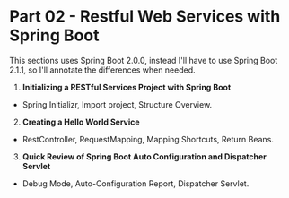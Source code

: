 # Part 02 - Restful Web Services with Spring Boot

This sections uses Spring Boot 2.0.0, instead I'll have to use Spring Boot 2.1.1, so I'll annotate the differences when needed.

1. **Initializing a RESTful Services Project with Spring Boot**
  - Spring Initializr, Import project, Structure Overview.
2. **Creating a Hello World Service**
  - RestController, RequestMapping, Mapping Shortcuts, Return Beans.
3. **Quick Review of Spring Boot Auto Configuration and Dispatcher Servlet**
  - Debug Mode, Auto-Configuration Report, Dispatcher Servlet.
